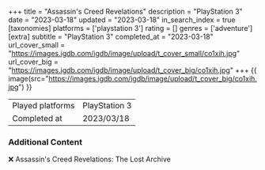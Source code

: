 +++
title = "Assassin's Creed Revelations"
description = "PlayStation 3"
date = "2023-03-18"
updated = "2023-03-18"
in_search_index = true
[taxonomies]
platforms = ['playstation 3']
rating = []
genres = ['adventure']
[extra]
subtitle = "PlayStation 3"
completed_at = "2023-03-18"
url_cover_small = "https://images.igdb.com/igdb/image/upload/t_cover_small/co1xih.jpg"
url_cover_big = "https://images.igdb.com/igdb/image/upload/t_cover_big/co1xih.jpg"
+++
{{ image(src="https://images.igdb.com/igdb/image/upload/t_cover_big/co1xih.jpg") }}

|              |            |
| ------------ | ---------- |
| Played platforms    | PlayStation 3 |
| Completed at | 2023/03/18 |



### Additional Content


❌ Assassin's Creed Revelations: The Lost Archive
